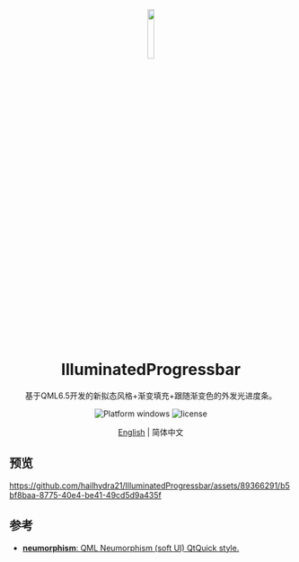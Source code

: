 <div align=center>
  <img width="15%" src="alphabet.ico">
</div>

<h1 align="center">
  IlluminatedProgressbar
</h1>
<p align="center">
  基于QML6.5开发的新拟态风格+渐变填充+跟随渐变色的外发光进度条。
</p>

<p align="center">
  <img src="https://img.shields.io/badge/Platform-windows-blue?color=#4ec820" alt="Platform windows">
  <img src="https://img.shields.io/github/license/hailhydra21/IlluminatedProgressbar.svg" alt="license">
  <!---
  <img src="https://img.shields.io/github/downloads/hailhydra21/IlluminatedProgressbar/total.svg" alt="Download status">
  <img src="https://img.shields.io/github/downloads/hailhydra21/IlluminatedProgressbar/latest/total.svg" alt="latest status">
  --->
</p>

<p align="center">
  <a href="README.md">English</a> | 简体中文
</p>

## 预览
https://github.com/hailhydra21/IlluminatedProgressbar/assets/89366291/b5bf8baa-8775-40e4-be41-49cd5d9a435f

## 参考
+ [**neumorphism**: QML Neumorphism (soft UI) QtQuick style.](https://github.com/SMR76/neumorphism)

